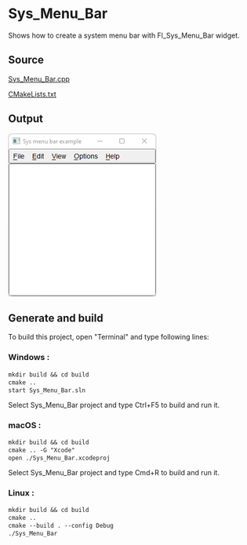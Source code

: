 # Sys_Menu_Bar

Shows how to create a system menu bar with Fl_Sys_Menu_Bar widget.

## Source

[Sys_Menu_Bar.cpp](Sys_Menu_Bar.cpp)

[CMakeLists.txt](CMakeLists.txt)

## Output

![output](../../../docs/Pictures/Examples/Sys_Menu_Bar.png)

## Generate and build

To build this project, open "Terminal" and type following lines:

### Windows :

``` shell
mkdir build && cd build
cmake .. 
start Sys_Menu_Bar.sln
```

Select Sys_Menu_Bar project and type Ctrl+F5 to build and run it.

### macOS :

``` shell
mkdir build && cd build
cmake .. -G "Xcode"
open ./Sys_Menu_Bar.xcodeproj
```

Select Sys_Menu_Bar project and type Cmd+R to build and run it.

### Linux :

``` shell
mkdir build && cd build
cmake .. 
cmake --build . --config Debug
./Sys_Menu_Bar
```
